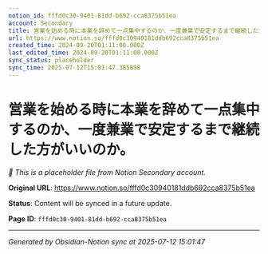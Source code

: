 ```yaml
---
notion_id: fffd0c30-9401-81dd-b692-cca8375b51ea
account: Secondary
title: 営業を始める時に本業を辞めて一点集中するのか、一度兼業で安定するまで継続した方がいいのか。
url: https://www.notion.so/fffd0c30940181ddb692cca8375b51ea
created_time: 2024-09-20T01:11:00.000Z
last_edited_time: 2024-09-20T01:11:00.000Z
sync_status: placeholder
sync_time: 2025-07-12T15:01:47.385898
---
```


# 営業を始める時に本業を辞めて一点集中するのか、一度兼業で安定するまで継続した方がいいのか。

*🔄 This is a placeholder file from Notion Secondary account.*

**Original URL**: https://www.notion.so/fffd0c30940181ddb692cca8375b51ea

**Status**: Content will be synced in a future update.

**Page ID**: `fffd0c30-9401-81dd-b692-cca8375b51ea`

---

*Generated by Obsidian-Notion sync at 2025-07-12 15:01:47*
